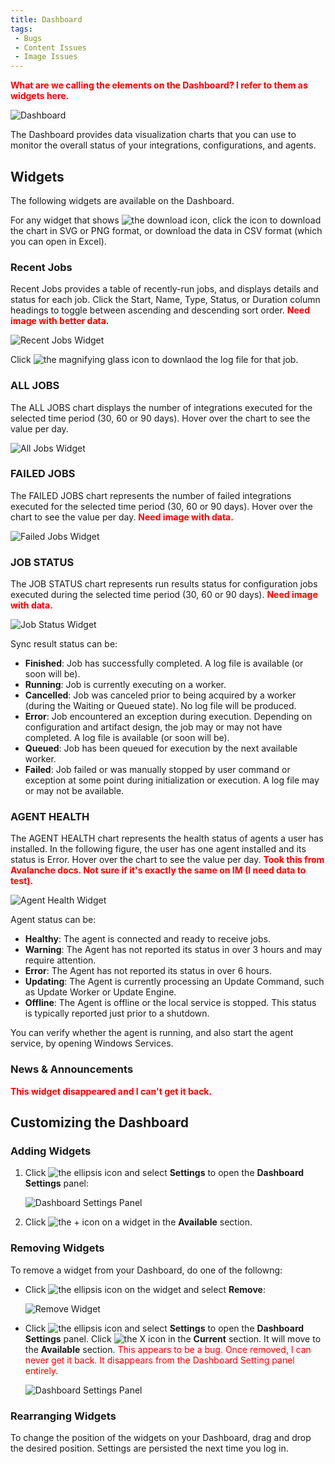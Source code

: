 ```yaml
---
title: Dashboard
tags:
 - Bugs
 - Content Issues
 - Image Issues
---
```


**<font color="red">What are we calling the elements on the Dashboard? I refer to them as widgets here.</font>**

![Dashboard](/img/Dashboard.png)

The Dashboard provides data visualization charts that you can use to monitor the overall status of your integrations, configurations, and agents. 

## Widgets

The following widgets are available on the Dashboard.

For any widget that shows ![the download icon](/img/icons/download-button.png), click the icon to download the chart in SVG or PNG format, or download the data in CSV format (which you can open in Excel).

### Recent Jobs

Recent Jobs provides a table of recently-run jobs, and displays details and status for each job. Click the Start, Name, Type, Status, or Duration column headings to toggle between ascending and descending sort order. **<font color="red">Need image with better data.</font>**

   ![Recent Jobs Widget](/img/Recent-Jobs-Widget.png)

Click ![the magnifying glass icon](/img/icons/log-file.png) to downlaod the log file for that job.

### ALL JOBS

The ALL JOBS chart displays the number of integrations executed for the selected time period (30, 60 or 90 days). Hover over the chart to see the value per day.

   ![All Jobs Widget](/img/All-Jobs-Widget.png)

### FAILED JOBS

The FAILED JOBS chart represents the number of failed integrations executed for the selected time period (30, 60 or 90 days). Hover over the chart to see the value per day. **<font color="red">Need image with data.</font>**

   ![Failed Jobs Widget](/img/Failed-Jobs-Widget.png)

### JOB STATUS

The JOB STATUS chart represents run results status for configuration jobs executed during the selected time period (30, 60 or 90 days). **<font color="red">Need image with data.</font>**

   ![Job Status Widget](/img/Job-Status-Widget.png)

Sync result status can be:

* **Finished**: Job has successfully completed. A log file is available (or soon will be).
* **Running**: Job is currently executing on a worker.
* **Cancelled**: Job was canceled prior to being acquired by a worker (during the Waiting or Queued state). No log file will be produced.
* **Error**: Job encountered an exception during execution. Depending on configuration and artifact design, the job may or may not have completed. A log file is available (or soon will be).
* **Queued**: Job has been queued for execution by the next available worker.
* **Failed**: Job failed or was manually stopped by user command or exception at some point during initialization or execution. A log file may or may not be available.

### AGENT HEALTH

The AGENT HEALTH chart represents the health status of agents a user has installed. In the following figure, the user has one agent installed and its status is Error. Hover over the chart to see the value per day. **<font color="red">Took this from Avalanche docs. Not sure if it's exactly the same on IM (I need data to test).</font>**

   ![Agent Health Widget](/img/Agent-Health-Widget.png)

Agent status can be:

* **Healthy**: The agent is connected and ready to receive jobs.
* **Warning**: The Agent has not reported its status in over 3 hours and may require attention.
* **Error**: The Agent has not reported its status in over 6 hours.
* **Updating**: The Agent is currently processing an Update Command, such as Update Worker or Update Engine.
* **Offline**: The Agent is offline or the local service is stopped. This status is typically reported just prior to a shutdown.

You can verify whether the agent is running, and also start the agent service, by opening Windows Services.

### News & Announcements

**<font color="red">This widget disappeared and I can't get it back.</font>**

## Customizing the Dashboard

### Adding Widgets

1. Click ![the ellipsis icon](/img/icons/ellipsis.png) and select **Settings** to open the **Dashboard Settings** panel:
   
   ![Dashboard Settings Panel](/img/Dashboard-Settings-Panel.png)

2. Click ![the + icon](/img/icons/add-plus.png) on a widget in the **Available** section.

### Removing Widgets

To remove a widget from your Dashboard, do one of the followng:

* Click ![the ellipsis icon](/img/icons/ellipsis.png) on the widget and select **Remove**:

   ![Remove Widget](/img/Remove-Widget.png)

* Click ![the ellipsis icon](/img/icons/ellipsis.png) and select <b>Settings</b> to open the <b>Dashboard Settings</b> panel. Click ![the X icon](/img/icons/remove.png) in the **Current** section. It will move to the **Available** section. <font color="red">This appears to be a bug. Once removed, I can never get it back. It disappears from the Dashboard Setting panel entirely.</font>
   
   ![Dashboard Settings Panel](/img/Dashboard-Settings-Panel.png)

### Rearranging Widgets

To change the position of the widgets on your Dashboard, drag and drop the desired position. Settings are persisted the next time you log in.

